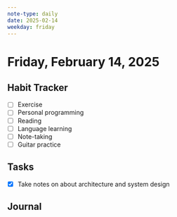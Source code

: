 ```yaml
---
note-type: daily
date: 2025-02-14
weekday: friday
---
```


# Friday, February 14, 2025

## Habit Tracker

- [ ] Exercise
- [ ] Personal programming
- [ ] Reading
- [ ] Language learning
- [ ] Note-taking
- [ ] Guitar practice

## Tasks

- [x] Take notes on about architecture and system design

## Journal
